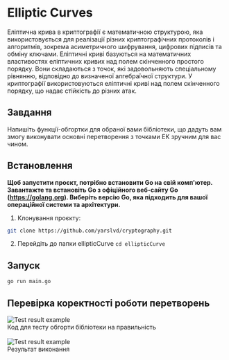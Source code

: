 # Elliptic Curves
Еліптична крива в криптографії є математичною структурою, яка використовується для реалізації різних криптографічних протоколів і алгоритмів, зокрема асиметричного шифрування, цифрових підписів та обміну ключами. Еліптичні криві базуються на математичних властивостях еліптичних кривих над полем скінченного простого порядку. Вони складаються з точок, які задовольняють спеціальному рівнянню, відповідно до визначеної алгебраїчної структури. У криптографії використовуються еліптичні криві над полем скінченного порядку, що надає стійкість до різних атак.

## Завдання
Напишіть функції-обгортки для обраної вами бібліотеки, що дадуть вам змогу виконувати основні перетворення з точками ЕК зручним для вас чином.

## Встановлення
**Щоб запустити проєкт, потрібно встановити Go на свій комп'ютер. Завантажте та встановіть Go з офіційного веб-сайту Go (https://golang.org). Виберіть версію Go, яка підходить для вашої операційної системи та архітектури.**

1. Клонування проєкту:
```bash
git clone https://github.com/yarslvd/cryptography.git
```
2. Перейдіть до папки ellipticCurve `cd ellipticCurve`

## Запуск
 
```bash
go run main.go 
```

## Перевірка коректності роботи перетворень
![Test result example](https://i.imgur.com/U3zgkjs.png) <br>
Код для тесту обгорти бібліотеки на правильність<br><br>
![Test result example](https://i.imgur.com/QMLyGM9.png) <br>
Результат виконання
